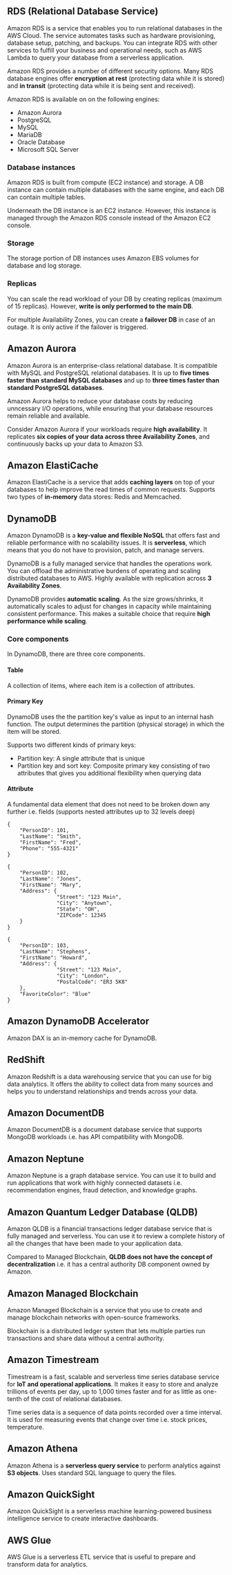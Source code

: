 ## RDS (Relational Database Service)

Amazon RDS is a service that enables you to run relational databases in the AWS Cloud. The service automates tasks such as hardware provisioning, database setup, patching, and backups. You can integrate RDS with other services to fulfill your business and operational needs, such as AWS Lambda to query your database from a serverless application.

Amazon RDS provides a number of different security options. Many RDS database engines offer **encryption at rest** (protecting data while it is stored) and **in transit** (protecting data while it is being sent and received).

Amazon RDS is available on on the following engines:

- Amazon Aurora
- PostgreSQL
- MySQL
- MariaDB
- Oracle Database
- Microsoft SQL Server

### Database instances

Amazon RDS is built from compute (EC2 instance) and storage. A DB instance can contain multiple databases with the same engine, and each DB can contain multiple tables.

Underneath the DB instance is an EC2 instance. However, this instance is managed through the Amazon RDS console instead of the Amazon EC2 console.

### Storage

The storage portion of DB instances uses Amazon EBS volumes for database and log storage.

### Replicas

You can scale the read workload of your DB by creating replicas (maximum of 15 replicas). However, **write is only performed to the main DB**.

For multiple Availability Zones, you can create a **failover DB** in case of an outage. It is only active if the failover is triggered.

## Amazon Aurora

Amazon Aurora is an enterprise-class relational database. It is compatible with MySQL and PostgreSQL relational databases. It is up to **five times faster than standard MySQL databases** and up to **three times faster than standard PostgreSQL databases**.

Amazon Aurora helps to reduce your database costs by reducing unncessary I/O operations, while ensuring that your database resources remain reliable and available.

Consider Amazon Aurora if your workloads require **high availability**. It replicates **six copies of your data across three Availability Zones**, and continuously backs up your data to Amazon S3.

## Amazon ElastiCache

Amazon ElastiCache is a service that adds **caching layers** on top of your databases to help improve the read times of common requests. Supports two types of **in-memory** data stores: Redis and Memcached.

## DynamoDB

Amazon DynamoDB is a **key-value and flexible NoSQL** that offers fast and reliable performance with no scalability issues. It is **serverless**, which means that you do not have to provision, patch, and manage servers.

DynamoDB is a fully managed service that handles the operations work. You can offload the administrative burdens of operating and scaling distributed databases to AWS. Highly available with replication across **3 Availability Zones**.

DynamoDB provides **automatic scaling**. As the size grows/shrinks, it automatically scales to adjust for changes in capacity while maintaining consistent performance. This makes a suitable choice that require **high performance while scaling**.

### Core components

In DynamoDB, there are three core components.

#### Table

A collection of items, where each item is a collection of attributes.

#### Primary Key

DynamoDB uses the the partition key's value as input to an internal hash function. The output determines the partition (physical storage) in which the item will be stored.

Supports two different kinds of primary keys:

- Partition key: A single attribute that is unique
- Partition key and sort key: Composite primary key consisting of two attributes that gives you additional flexibility when querying data

#### Attribute

A fundamental data element that does not need to be broken down any further i.e. fields (supports nested attributes up to 32 levels deep)

```
{
    "PersonID": 101,
    "LastName": "Smith",
    "FirstName": "Fred",
    "Phone": "555-4321"
}

{
    "PersonID": 102,
    "LastName": "Jones",
    "FirstName": "Mary",
    "Address": {
                "Street": "123 Main",
                "City": "Anytown",
                "State": "OH",
                "ZIPCode": 12345
    }
}

{
    "PersonID": 103,
    "LastName": "Stephens",
    "FirstName": "Howard",
    "Address": {
                "Street": "123 Main",
                "City": "London",
                "PostalCode": "ER3 5K8"
    },
    "FavoriteColor": "Blue"
}

```

## Amazon DynamoDB Accelerator

Amazon DAX is an in-memory cache for DynamoDB.

## RedShift

Amazon Redshift is a data warehousing service that you can use for big data analytics. It offers the ability to collect data from many sources and helps you to understand relationships and trends across your data.

## Amazon DocumentDB

Amazon DocumentDB is a document database service that supports MongoDB workloads i.e. has API compatibility with MongoDB.

## Amazon Neptune

Amazon Neptune is a graph database service. You can use it to build and run applications that work with highly connected datasets i.e. recommendation engines, fraud detection, and knowledge graphs.

## Amazon Quantum Ledger Database (QLDB)

Amazon QLDB is a financial transactions ledger database service that is fully managed and serverless. You can use it to review a complete history of all the changes that have been made to your application data.

Compared to Managed Blockchain, **QLDB does not have the concept of decentralization** i.e. it has a central authority DB component owned by Amazon.

## Amazon Managed Blockchain

Amazon Managed Blockchain is a service that you use to create and manage blockchain networks with open-source frameworks.

Blockchain is a distributed ledger system that lets multiple parties run transactions and share data without a central authority.

## Amazon Timestream

Timestream is a fast, scalable and serverless time series database service for **IoT and operational applications**. It makes it easy to store and analyze trillions of events per day, up to 1,000 times faster and for as little as one-tenth of the cost of relational databases.

Time series data is a sequence of data points recorded over a time interval. It is used for measuring events that change over time i.e. stock prices, temperature.

## Amazon Athena

Amazon Athena is a **serverless query service** to perform analytics against **S3 objects**. Uses standard SQL language to query the files.

## Amazon QuickSight

Amazon QuickSight is a serverless machine learning-powered business intelligence service to create interactive dashboards.

## AWS Glue

AWS Glue is a serverless ETL service that is useful to prepare and transform data for analytics.

